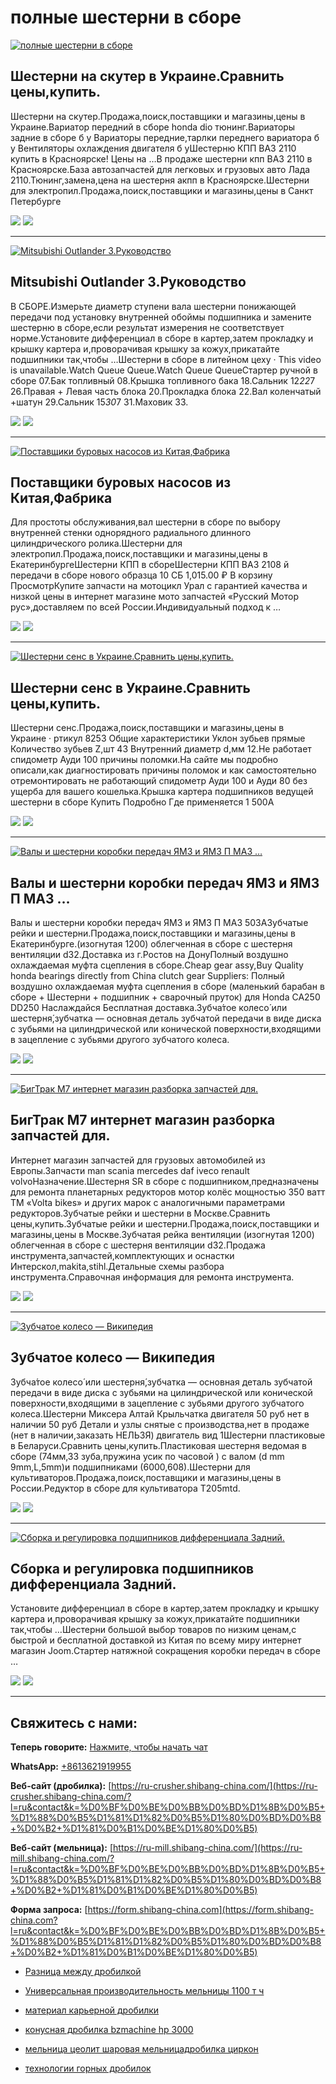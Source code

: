 # полные шестерни в сборе

<a href="https://swt.shibang-china.com/?l=ru&img&k=%D0%BF%D0%BE%D0%BB%D0%BD%D1%8B%D0%B5+%D1%88%D0%B5%D1%81%D1%82%D0%B5%D1%80%D0%BD%D0%B8+%D0%B2+%D1%81%D0%B1%D0%BE%D1%80%D0%B5" target="_blank">![полные шестерни в сборе](http://static.shibang-china.com/all-800x300/318.jpg)</a>

## Шестерни на скутер в Украине.Сравнить цены,купить.
Шестерни на скутер.Продажа,поиск,поставщики и магазины,цены в Украине.Вариатор передний в сборе honda dio тюнинг.Вариаторы задние в сборе б у Вариаторы передние,тарлки переднего вариатора б у Вентиляторы охлаждения двигателя б уШестерню КПП ВАЗ 2110 купить в Красноярске! Цены на …В продаже шестерни кпп ВАЗ 2110 в Красноярске.База автозапчастей для легковых и грузовых авто Лада 2110.Тюнинг,замена,цена на шестерня акпп в Красноярске.Шестерни для электропил.Продажа,поиск,поставщики и магазины,цены в Санкт Петербурге


<a href="https://whatsapp.shibangsoft.com/WhatsApp.php" target="_blank" title="WhatsApp">![](http://static.shibang-china.com/icon/whatsapp.png)</a> <a href="https://swt.shibang-china.com/?l=ru&icon&k=%D0%BF%D0%BE%D0%BB%D0%BD%D1%8B%D0%B5+%D1%88%D0%B5%D1%81%D1%82%D0%B5%D1%80%D0%BD%D0%B8+%D0%B2+%D1%81%D0%B1%D0%BE%D1%80%D0%B5" target="_blank">![](http://static.shibang-china.com/icon/chat-ru.png)</a>

---

<a href="https://swt.shibang-china.com/?l=ru&img&k=%D0%BF%D0%BE%D0%BB%D0%BD%D1%8B%D0%B5+%D1%88%D0%B5%D1%81%D1%82%D0%B5%D1%80%D0%BD%D0%B8+%D0%B2+%D1%81%D0%B1%D0%BE%D1%80%D0%B5" target="_blank">![Mitsubishi Outlander 3.Руководство](http://static.shibang-china.com/all-800x300/359.jpg)</a>

## Mitsubishi Outlander 3.Руководство
В СБОРЕ.Измерьте диаметр ступени вала шестерни понижающей передачи под установку внутренней обоймы подшипника и замените шестерню в сборе,если результат измерения не соответствует норме.Установите дифференциал в сборе в картер,затем прокладку и крышку картера и,проворачивая крышку за кожух,прикатайте подшипники так,чтобы …Шестерни в сборе в литейном цеху&nbsp;&#0183;&#32;This video is unavailable.Watch Queue Queue.Watch Queue QueueСтартер ручной в сборе 07.Бак топливный 08.Крышка топливного бака 18.Сальник 12*22*7 26.Правая + Левая часть блока 20.Прокладка блока 22.Вал коленчатый +шатун 29.Сальник 15*30*7 31.Маховик 33.


<a href="https://whatsapp.shibangsoft.com/WhatsApp.php" target="_blank" title="WhatsApp">![](http://static.shibang-china.com/icon/whatsapp.png)</a> <a href="https://swt.shibang-china.com/?l=ru&icon&k=%D0%BF%D0%BE%D0%BB%D0%BD%D1%8B%D0%B5+%D1%88%D0%B5%D1%81%D1%82%D0%B5%D1%80%D0%BD%D0%B8+%D0%B2+%D1%81%D0%B1%D0%BE%D1%80%D0%B5" target="_blank">![](http://static.shibang-china.com/icon/chat-ru.png)</a>

---

<a href="https://swt.shibang-china.com/?l=ru&img&k=%D0%BF%D0%BE%D0%BB%D0%BD%D1%8B%D0%B5+%D1%88%D0%B5%D1%81%D1%82%D0%B5%D1%80%D0%BD%D0%B8+%D0%B2+%D1%81%D0%B1%D0%BE%D1%80%D0%B5" target="_blank">![Поставщики буровых насосов из Китая,Фабрика](http://static.shibang-china.com/all-800x300/767.jpg)</a>

## Поставщики буровых насосов из Китая,Фабрика
Для простоты обслуживания,вал шестерни в сборе по выбору внутренней стенки однорядного радиального длинного цилиндрического ролика.Шестерни для электропил.Продажа,поиск,поставщики и магазины,цены в ЕкатеринбургеШестерни КПП в сбореШестерни КПП ВАЗ 2108 й передачи в сборе нового образца 10 СБ 1,015.00 ₽ В корзину ПросмотрКупите запчасти на мотоцикл Урал с гарантией качества и низкой цены в интернет магазине мото запчастей &#171;Русский Мотор рус&#187;,доставляем по всей России.Индивидуальный подход к …


<a href="https://whatsapp.shibangsoft.com/WhatsApp.php" target="_blank" title="WhatsApp">![](http://static.shibang-china.com/icon/whatsapp.png)</a> <a href="https://swt.shibang-china.com/?l=ru&icon&k=%D0%BF%D0%BE%D0%BB%D0%BD%D1%8B%D0%B5+%D1%88%D0%B5%D1%81%D1%82%D0%B5%D1%80%D0%BD%D0%B8+%D0%B2+%D1%81%D0%B1%D0%BE%D1%80%D0%B5" target="_blank">![](http://static.shibang-china.com/icon/chat-ru.png)</a>

---

<a href="https://swt.shibang-china.com/?l=ru&img&k=%D0%BF%D0%BE%D0%BB%D0%BD%D1%8B%D0%B5+%D1%88%D0%B5%D1%81%D1%82%D0%B5%D1%80%D0%BD%D0%B8+%D0%B2+%D1%81%D0%B1%D0%BE%D1%80%D0%B5" target="_blank">![Шестерни сенс в Украине.Сравнить цены,купить.](http://static.shibang-china.com/all-800x300/1112.jpg)</a>

## Шестерни сенс в Украине.Сравнить цены,купить.
Шестерни сенс.Продажа,поиск,поставщики и магазины,цены в Украине&nbsp;&#0183;&#32;ртикул 8253 Общие характеристики Уклон зубьев прямые Количество зубьев Z,шт 43 Внутренний диаметр d,мм 12.Не работает спидометр Ауди 100 причины поломки.На сайте мы подробно описали,как диагностировать причины поломок и как самостоятельно отремонтировать не работающий спидометр Ауди 100 и Ауди 80 без ущерба для вашего кошелька.Крышка картера подшипников ведущей шестерни в сборе Купить Подробно Где применяется 1 500А


<a href="https://whatsapp.shibangsoft.com/WhatsApp.php" target="_blank" title="WhatsApp">![](http://static.shibang-china.com/icon/whatsapp.png)</a> <a href="https://swt.shibang-china.com/?l=ru&icon&k=%D0%BF%D0%BE%D0%BB%D0%BD%D1%8B%D0%B5+%D1%88%D0%B5%D1%81%D1%82%D0%B5%D1%80%D0%BD%D0%B8+%D0%B2+%D1%81%D0%B1%D0%BE%D1%80%D0%B5" target="_blank">![](http://static.shibang-china.com/icon/chat-ru.png)</a>

---

<a href="https://swt.shibang-china.com/?l=ru&img&k=%D0%BF%D0%BE%D0%BB%D0%BD%D1%8B%D0%B5+%D1%88%D0%B5%D1%81%D1%82%D0%B5%D1%80%D0%BD%D0%B8+%D0%B2+%D1%81%D0%B1%D0%BE%D1%80%D0%B5" target="_blank">![Валы и шестерни коробки передач ЯМЗ и ЯМЗ П МАЗ …](http://static.shibang-china.com/all-800x300/1515.jpg)</a>

## Валы и шестерни коробки передач ЯМЗ и ЯМЗ П МАЗ …
Валы и шестерни коробки передач ЯМЗ и ЯМЗ П МАЗ 503АЗубчатые рейки и шестерни.Продажа,поиск,поставщики и магазины,цены в Екатеринбурге.(изогнутая 1200) облегченная в сборе с шестерня вентиляции d32.Доставка из г.Ростов на ДонуПолный воздушно охлаждаемая муфта сцепления в сборе.Cheap gear assy,Buy Quality honda bearings directly from China clutch gear Suppliers: Полный воздушно охлаждаемая муфта сцепления в сборе (маленький барабан в сборе + Шестерни + подшипник + сварочный пруток) для Honda CA250 DD250 Наслаждайся Бесплатная доставка.Зубча́тое колесо́ или шестерня́,зубчатка — основная деталь зубчатой передачи в виде диска с зубьями на цилиндрической или конической поверхности,входящими в зацепление с зубьями другого зубчатого колеса.


<a href="https://whatsapp.shibangsoft.com/WhatsApp.php" target="_blank" title="WhatsApp">![](http://static.shibang-china.com/icon/whatsapp.png)</a> <a href="https://swt.shibang-china.com/?l=ru&icon&k=%D0%BF%D0%BE%D0%BB%D0%BD%D1%8B%D0%B5+%D1%88%D0%B5%D1%81%D1%82%D0%B5%D1%80%D0%BD%D0%B8+%D0%B2+%D1%81%D0%B1%D0%BE%D1%80%D0%B5" target="_blank">![](http://static.shibang-china.com/icon/chat-ru.png)</a>

---

<a href="https://swt.shibang-china.com/?l=ru&img&k=%D0%BF%D0%BE%D0%BB%D0%BD%D1%8B%D0%B5+%D1%88%D0%B5%D1%81%D1%82%D0%B5%D1%80%D0%BD%D0%B8+%D0%B2+%D1%81%D0%B1%D0%BE%D1%80%D0%B5" target="_blank">![БигТрак М7 интернет магазин разборка запчастей для.](http://static.shibang-china.com/all-800x300/1366.jpg)</a>

## БигТрак М7 интернет магазин разборка запчастей для.
Интернет магазин запчастей для грузовых автомобилей из Европы.Запчасти man scania mercedes daf iveco renault volvoНазначение.Шестерня SR в сборе с подшипником,предназначены для ремонта планетарных редукторов мотор колёс мощностью 350 ватт ТМ &#171;Volta bikes&#187; и других марок с аналогичными параметрами редукторов.Зубчатые рейки и шестерни в Москве.Сравнить цены,купить.Зубчатые рейки и шестерни.Продажа,поиск,поставщики и магазины,цены в Москве.Зубчатая рейка вентиляции (изогнутая 1200) облегченная в сборе с шестерня вентиляции d32.Продажа инструмента,запчастей,комплектующих и оснастки Интерскол,makita,stihl.Детальные схемы разбора инструмента.Справочная информация для ремонта инструмента.


<a href="https://whatsapp.shibangsoft.com/WhatsApp.php" target="_blank" title="WhatsApp">![](http://static.shibang-china.com/icon/whatsapp.png)</a> <a href="https://swt.shibang-china.com/?l=ru&icon&k=%D0%BF%D0%BE%D0%BB%D0%BD%D1%8B%D0%B5+%D1%88%D0%B5%D1%81%D1%82%D0%B5%D1%80%D0%BD%D0%B8+%D0%B2+%D1%81%D0%B1%D0%BE%D1%80%D0%B5" target="_blank">![](http://static.shibang-china.com/icon/chat-ru.png)</a>

---

<a href="https://swt.shibang-china.com/?l=ru&img&k=%D0%BF%D0%BE%D0%BB%D0%BD%D1%8B%D0%B5+%D1%88%D0%B5%D1%81%D1%82%D0%B5%D1%80%D0%BD%D0%B8+%D0%B2+%D1%81%D0%B1%D0%BE%D1%80%D0%B5" target="_blank">![Зубчатое колесо — Википедия](http://static.shibang-china.com/all-800x300/1184.jpg)</a>

## Зубчатое колесо — Википедия
Зубча́тое колесо́ или шестерня́,зубчатка — основная деталь зубчатой передачи в виде диска с зубьями на цилиндрической или конической поверхности,входящими в зацепление с зубьями другого зубчатого колеса.Шестерни Миксера Алтай Крыльчатка двигателя 50 руб нет в наличии 50 руб Детали и узлы снятые с производства,нет в продаже (нет в наличии,заказать НЕЛЬЗЯ) двигатель вид 1Шестерни пластиковые в Беларуси.Сравнить цены,купить.Пластиковая шестерня ведомая в сборе (74мм,33 зуба,пружина усик по часовой ) с валом (d mm 9mm,L,5mm)и подшипниками (6000,608).Шестерни для культиваторов.Продажа,поиск,поставщики и магазины,цены в России.Редуктор в сборе для культиватора Т205mtd.


<a href="https://whatsapp.shibangsoft.com/WhatsApp.php" target="_blank" title="WhatsApp">![](http://static.shibang-china.com/icon/whatsapp.png)</a> <a href="https://swt.shibang-china.com/?l=ru&icon&k=%D0%BF%D0%BE%D0%BB%D0%BD%D1%8B%D0%B5+%D1%88%D0%B5%D1%81%D1%82%D0%B5%D1%80%D0%BD%D0%B8+%D0%B2+%D1%81%D0%B1%D0%BE%D1%80%D0%B5" target="_blank">![](http://static.shibang-china.com/icon/chat-ru.png)</a>

---

<a href="https://swt.shibang-china.com/?l=ru&img&k=%D0%BF%D0%BE%D0%BB%D0%BD%D1%8B%D0%B5+%D1%88%D0%B5%D1%81%D1%82%D0%B5%D1%80%D0%BD%D0%B8+%D0%B2+%D1%81%D0%B1%D0%BE%D1%80%D0%B5" target="_blank">![Сборка и регулировка подшипников дифференциала Задний.](http://static.shibang-china.com/all-800x300/677.jpg)</a>

## Сборка и регулировка подшипников дифференциала Задний.
Установите дифференциал в сборе в картер,затем прокладку и крышку картера и,проворачивая крышку за кожух,прикатайте подшипники так,чтобы …Шестерни большой выбор товаров по низким ценам,с быстрой и бесплатной доставкой из Китая по всему миру интернет магазин Joom.Стартер натяжной сокращения коробки передач в сборе …

<a href="https://whatsapp.shibangsoft.com/WhatsApp.php" target="_blank" title="WhatsApp">![](http://static.shibang-china.com/icon/whatsapp.png)</a> <a href="https://swt.shibang-china.com/?l=ru&icon&k=%D0%BF%D0%BE%D0%BB%D0%BD%D1%8B%D0%B5+%D1%88%D0%B5%D1%81%D1%82%D0%B5%D1%80%D0%BD%D0%B8+%D0%B2+%D1%81%D0%B1%D0%BE%D1%80%D0%B5" target="_blank">![](http://static.shibang-china.com/icon/chat-ru.png)</a>

---
## Свяжитесь с нами:

**Теперь говорите:** [Нажмите, чтобы начать чат](https://swt.shibang-china.com?l=ru&contact&k=%D0%BF%D0%BE%D0%BB%D0%BD%D1%8B%D0%B5+%D1%88%D0%B5%D1%81%D1%82%D0%B5%D1%80%D0%BD%D0%B8+%D0%B2+%D1%81%D0%B1%D0%BE%D1%80%D0%B5)

**WhatsApp:**  [+8613621919955](https://whatsapp.shibangsoft.com/WhatsApp.php)

**Веб-сайт (дробилка):** [https://ru-crusher.shibang-china.com/](https://ru-crusher.shibang-china.com/?l=ru&contact&k=%D0%BF%D0%BE%D0%BB%D0%BD%D1%8B%D0%B5+%D1%88%D0%B5%D1%81%D1%82%D0%B5%D1%80%D0%BD%D0%B8+%D0%B2+%D1%81%D0%B1%D0%BE%D1%80%D0%B5)

**Веб-сайт (мельница):** [https://ru-mill.shibang-china.com/](https://ru-mill.shibang-china.com/?l=ru&contact&k=%D0%BF%D0%BE%D0%BB%D0%BD%D1%8B%D0%B5+%D1%88%D0%B5%D1%81%D1%82%D0%B5%D1%80%D0%BD%D0%B8+%D0%B2+%D1%81%D0%B1%D0%BE%D1%80%D0%B5)

**Форма запроса:** [https://form.shibang-china.com](https://form.shibang-china.com?l=ru&contact&k=%D0%BF%D0%BE%D0%BB%D0%BD%D1%8B%D0%B5+%D1%88%D0%B5%D1%81%D1%82%D0%B5%D1%80%D0%BD%D0%B8+%D0%B2+%D1%81%D0%B1%D0%BE%D1%80%D0%B5)

* [Разница между дробилкой](../135/%D0%A0%D0%B0%D0%B7%D0%BD%D0%B8%D1%86%D0%B0%20%D0%BC%D0%B5%D0%B6%D0%B4%D1%83%20%D0%B4%D1%80%D0%BE%D0%B1%D0%B8%D0%BB%D0%BA%D0%BE%D0%B9.md)

* [Универсальная производительность мельницы 1100 т  ч](../134/%D0%A3%D0%BD%D0%B8%D0%B2%D0%B5%D1%80%D1%81%D0%B0%D0%BB%D1%8C%D0%BD%D0%B0%D1%8F%20%D0%BF%D1%80%D0%BE%D0%B8%D0%B7%D0%B2%D0%BE%D0%B4%D0%B8%D1%82%D0%B5%D0%BB%D1%8C%D0%BD%D0%BE%D1%81%D1%82%D1%8C%20%D0%BC%D0%B5%D0%BB%D1%8C%D0%BD%D0%B8%D1%86%D1%8B%201100%20%D1%82%20%20%D1%87.md)

* [материал карьерной дробилки](../135/%D0%BC%D0%B0%D1%82%D0%B5%D1%80%D0%B8%D0%B0%D0%BB%20%D0%BA%D0%B0%D1%80%D1%8C%D0%B5%D1%80%D0%BD%D0%BE%D0%B9%20%D0%B4%D1%80%D0%BE%D0%B1%D0%B8%D0%BB%D0%BA%D0%B8.md)

* [конусная дробилка bzmachine hp 3000](../132/%D0%BA%D0%BE%D0%BD%D1%83%D1%81%D0%BD%D0%B0%D1%8F%20%D0%B4%D1%80%D0%BE%D0%B1%D0%B8%D0%BB%D0%BA%D0%B0%20bzmachine%20hp%203000.md)

* [мельница цеолит шаровая мельницадробилка циркон](../132/%D0%BC%D0%B5%D0%BB%D1%8C%D0%BD%D0%B8%D1%86%D0%B0%20%D1%86%D0%B5%D0%BE%D0%BB%D0%B8%D1%82%20%D1%88%D0%B0%D1%80%D0%BE%D0%B2%D0%B0%D1%8F%20%D0%BC%D0%B5%D0%BB%D1%8C%D0%BD%D0%B8%D1%86%D0%B0%D0%B4%D1%80%D0%BE%D0%B1%D0%B8%D0%BB%D0%BA%D0%B0%20%D1%86%D0%B8%D1%80%D0%BA%D0%BE%D0%BD.md)

* [технологии горных дробилок](../132/%D1%82%D0%B5%D1%85%D0%BD%D0%BE%D0%BB%D0%BE%D0%B3%D0%B8%D0%B8%20%D0%B3%D0%BE%D1%80%D0%BD%D1%8B%D1%85%20%D0%B4%D1%80%D0%BE%D0%B1%D0%B8%D0%BB%D0%BE%D0%BA.md)